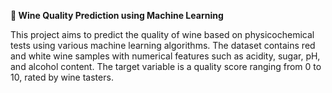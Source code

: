 ******🍷 Wine Quality Prediction using Machine Learning******

This project aims to predict the quality of wine based on physicochemical tests using various machine learning algorithms. The dataset contains red and white wine samples with numerical features such as acidity, sugar, pH, and alcohol content. The target variable is a quality score ranging from 0 to 10, rated by wine tasters.
